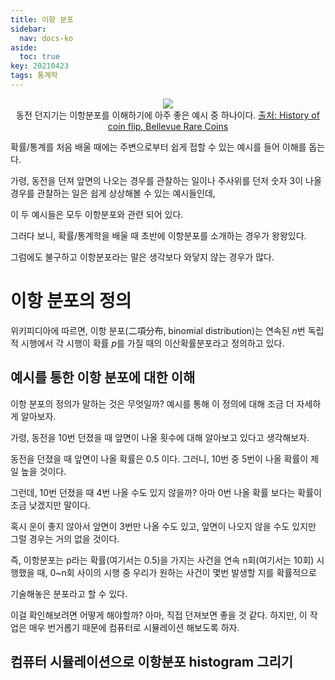 ```yaml
---
title: 이항 분포
sidebar:
  nav: docs-ko
aside:
  toc: true
key: 20210423
tags: 통계학
---
```


<p align = "center">
  <img src = "https://raw.githubusercontent.com/angeloyeo/angeloyeo.github.io/master/pics/2021-04-23-binomial_distribution/pic0.jpg">
  <br>
  동전 던지기는 이항분포를 이해하기에 아주 좋은 예시 중 하나이다.
  <a href = "https://www.bellevuerarecoins.com/history-coin-flip/">출처: History of coin flip, Bellevue Rare Coins</a>
</p>


확률/통계를 처음 배울 때에는 주변으로부터 쉽게 접할 수 있는 예시를 들어 이해를 돕는다.

가령, 동전을 던져 앞면의 나오는 경우를 관찰하는 일이나 주사위를 던저 숫자 3이 나올 경우를 관찰하는 일은 쉽게 상상해볼 수 있는 예시들인데,

이 두 예시들은 모두 이항분포와 관련 되어 있다.

그러다 보니, 확률/통계학을 배울 때 초반에 이항분포를 소개하는 경우가 왕왕있다.

그럼에도 불구하고 이항분포라는 말은 생각보다 와닿지 않는 경우가 많다.

# 이항 분포의 정의

위키피디아에 따르면, 이항 분포(二項分布, binomial distribution)는 연속된 $n$번 독립적 시행에서 각 시행이 확률 $p$를 가질 때의 이산확률분포라고 정의하고 있다.

## 예시를 통한 이항 분포에 대한 이해

이항 분포의 정의가 말하는 것은 무엇일까? 예시를 통해 이 정의에 대해 조금 더 자세하게 알아보자.

가령, 동전을 10번 던졌을 때 앞면이 나올 횟수에 대해 알아보고 있다고 생각해보자.

동전을 던졌을 때 앞면이 나올 확률은 0.5 이다. 그러니, 10번 중 5번이 나올 확률이 제일 높을 것이다.

그런데, 10번 던졌을 때 4번 나올 수도 있지 않을까? 아마 0번 나올 확률 보다는 확률이 조금 낮겠지만 말이다.

혹시 운이 좋지 않아서 앞면이 3번만 나올 수도 있고, 앞면이 나오지 않을 수도 있지만 그럴 경우는 거의 없을 것이다.

즉, 이항분포는 p라는 확률(여기서는 0.5)을 가지는 사건을 연속 n회(여기서는 10회) 시행했을 때, 0~n회 사이의 시행 중 우리가 원하는 사건이 몇번 발생할 지를 확률적으로

기술해놓은 분포라고 할 수 있다.

이걸 확인해보려면 어떻게 해야할까? 아마, 직접 던져보면 좋을 것 같다. 하지만, 이 작업은 매우 번거롭기 때문에 컴퓨터로 시뮬레이션 해보도록 하자.

## 컴퓨터 시뮬레이션으로 이항분포 histogram 그리기



